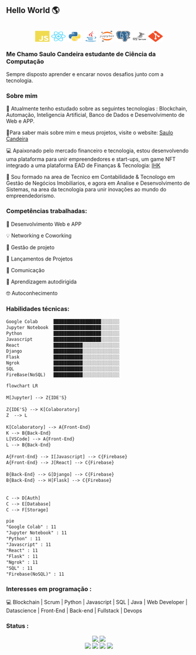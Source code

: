 ## Hello World 🌎
<div style="display: inline_block" align="center"><br>
  <img align="center" alt="Saulo-Js" height="30" width="40" src="https://raw.githubusercontent.com/devicons/devicon/master/icons/javascript/javascript-plain.svg">
  <img align="center" alt="Saulo-React" height="30" width="40" src="https://raw.githubusercontent.com/devicons/devicon/master/icons/react/react-original.svg">
  <img align="center" alt="Saulo-Python" height="30" width="40" src="https://raw.githubusercontent.com/devicons/devicon/master/icons/python/python-original.svg">
  <img align="center" alt="Saulo-Java" height="30" width="40" src="https://raw.githubusercontent.com/devicons/devicon/master/icons/java/java-original.svg">
  <img align="center" alt="Saulo-Java" height="30" width="40" src="https://raw.githubusercontent.com/devicons/devicon/master/icons/jupyter/jupyter-original-wordmark.svg">
  <img align="center" alt="Saulo-Java" height="30" width="40" src="https://raw.githubusercontent.com/devicons/devicon/master/icons/postgresql/postgresql-original.svg">
  <img align="center" alt="Saulo-Java" height="30" width="40" src="https://raw.githubusercontent.com/devicons/devicon/master/icons/microsoftsqlserver/microsoftsqlserver-plain-wordmark.svg" />
  <img align="center" alt="Saulo-Java" height="30" width="40" src="https://raw.githubusercontent.com/devicons/devicon/master/icons/git/git-original.svg" />
</div>

### Me Chamo Saulo Candeira estudante de Ciência da Computação 

Sempre disposto aprender e encarar novos desafios junto com a tecnologia.

### Sobre mim

 📝 Atualmente tenho estudado sobre as seguintes tecnologias : Blockchain, Automação, Inteligencia Artificial, Banco de Dados e Desenvolvimento de Web e APP.
 
 🎈Para saber mais sobre mim e meus projetos, visite o website: [Saulo Candeira](https://saulocandeira.github.io/founder/) 

 💻 Apaixonado pelo mercado financeiro e tecnologia, estou desenvolvendo uma plataforma para unir empreendedores e start-ups, um game NFT integrado a uma plataforma EAD de Finanças & Tecnologia: [IHK](https://saulocandeira.github.io/Institute/) 

 🚩 Sou formado na area de Tecnico em Contabilidade & Tecnologo em Gestão de Negócios Imobiliarios, e agora em Analise e Desenvolvimento de Sistemas, na area da tecnologia para unir inovações ao mundo do empreendedorismo.
 


###  Competências trabalhadas: 
 
📝 Desenvolvimento Web e APP

💡 Networking e Coworking

💼 Gestão de projeto 

🚀 Lançamentos de Projetos

💬 Comunicação

📖 Aprendizagem autodirigida

🤓 Autoconhecimento

### Habilidades técnicas:

<!--START_SECTION:waka-->
```text
Google Colab      ██████████████████░░░░░░░ 
Jupyter Notebook  ██████████████████░░░░░░░
Python            ██████████████████░░░░░░░ 
Javascript        ██████████████████░░░░░░░
React             ███████████░░░░░░░░░░░░░░
Django            ███████████░░░░░░░░░░░░░░
Flask             ███████████░░░░░░░░░░░░░░
Ngrok             ███████████░░░░░░░░░░░░░░ 
SQL               ███████████░░░░░░░░░░░░░░ 
FireBase(NoSQL)   ███████████░░░░░░░░░░░░░░ 
```

```mermaid
flowchart LR

M[Jupyter] --> Z{IDE'S} 

Z{IDE'S} --> K[Colaboratory]
Z  --> L

K[Colaboratory] --> A{Front-End} 
K --> B{Back-End}
L[VSCode] --> A{Front-End} 
L --> B{Back-End}

A{Front-End} --> I[Javascript] --> C{Firebase}
A{Front-End} --> J[React] --> C{Firebase}

B{Back-End} --> G[Django] --> C{Firebase}
B{Back-End} --> H[Flask] --> C{Firebase}


C --> D[Auth]
C --> E[Database]
C --> F[Storage]
```
```mermaid
pie
"Google Colab" : 11
"Jupyter Notebook" : 11
"Python" : 11
"Javascript" : 11
"React" : 11
"Flask" : 11
"Ngrok" : 11
"SQL" : 11
"Firebase(NoSQL)" : 11
```

### Interesses em programação :

💻 Blockchain | Scrum | Python | Javascript | SQL | Java | Web Developer | Datascience | Front-End | Back-end | Fullstack | Devops

### Status :
<div align="center">
  <a href="https://github.com/saulocandeira">
  <img height="180em" src="https://github-readme-stats.vercel.app/api?username=saulocandeira&show_icons=true&theme=dracula&include_all_commits=true&count_private=true"/>
  <img height="180em" src="https://github-readme-stats.vercel.app/api/top-langs/?username=saulocandeira&layout=compact&langs_count=7&theme=dracula"/>
</div>
  
<div align="center"> 
  <a href="https://www.youtube.com/channel/UChP6kSt8gVT92irS_UeoGEw" target="_blank"><img src="https://img.shields.io/badge/YouTube-FF0000?style=for-the-badge&logo=youtube&logoColor=white" target="_blank"></a>
  <a href="https://instagram.com/saulocandeira" target="_blank"><img src="https://img.shields.io/badge/-Instagram-%23E4405F?style=for-the-badge&logo=instagram&logoColor=white" target="_blank"></a>
  <a href = "mailto:saulolsc@gmail.com"><img src="https://img.shields.io/badge/-Gmail-%23333?style=for-the-badge&logo=gmail&logoColor=white" target="_blank"></a>
  <a href="https://www.linkedin.com/in/saulocandeira" target="_blank"><img src="https://img.shields.io/badge/-LinkedIn-%230077B5?style=for-the-badge&logo=linkedin&logoColor=white" target="_blank"></a> 
</div>
 
